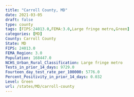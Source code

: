 ```yaml
---
title: "Carroll County, MD"
date: 2021-03-05
draft: false
type: county
tags: [FIPS:24013.0,FEMA:3.0,Large fringe metro,Green]
categories: [MD]
County: Carroll County
State: MD
FIPS: 24013.0
FEMA_Region: 3.0
Population: 168447.0
NCHS_Urban_Rural_Classification: Large fringe metro
Tests_in_prior_14_days: 9729.0
Fourteen_day_test_rate_per_100000: 5776.0
Percent_Positivity_in_prior_14_days: 0.032
Level: Green
url: /states/MD/carroll-county
---
```




